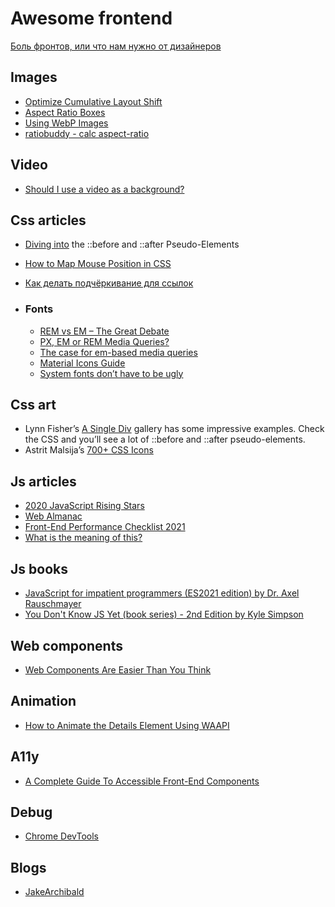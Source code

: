 # Awesome frontend

[Боль фронтов, или что нам нужно от дизайнеров](https://habr.com/ru/post/541666/)

## Images
- [Optimize Cumulative Layout Shift](https://web.dev/optimize-cls/?utm_source=lighthouse&utm_medium=unknown#images-without-dimensions)
- [Aspect Ratio Boxes](https://css-tricks.com/aspect-ratio-boxes/)
- [Using WebP Images](https://css-tricks.com/using-webp-images/)
- [ratiobuddy - calc aspect-ratio](https://ratiobuddy.com/)

## Video
- [Should I use a video as a background?](https://css-tricks.com/should-i-use-a-video-as-a-background/)

## Css articles
- [Diving into](https://codersblock.com/blog/diving-into-the-before-and-after-pseudo-elements/) the ::before and ::after Pseudo-Elements
- [How to Map Mouse Position in CSS](https://css-tricks.com/how-to-map-mouse-position-in-css/)
- [Как делать подчёркивание для ссылок](https://css-irl.info/animating-underlines/)

- ### Fonts
  - [REM vs EM – The Great Debate](https://zellwk.com/blog/rem-vs-em/)
  - [PX, EM or REM Media Queries?](https://zellwk.com/blog/media-query-units/)
  - [The case for em-based media queries](https://css-tricks.com/weekly-platform-news-focus-rings-donut-scope-ditching-em-units-and-global-privacy-control/#the-case-for-em-based-media-queries)
  - [Material Icons Guide](https://developers.google.com/fonts/docs/material_icons)
  - [System fonts don’t have to be ugly](https://iainbean.com/posts/2021/system-fonts-dont-have-to-be-ugly/)

## Css art
- Lynn Fisher’s [A Single Div](https://a.singlediv.com/) gallery has some impressive examples. Check the CSS and you’ll see a lot of ::before and ::after pseudo-elements.
- Astrit Malsija’s [700+ CSS Icons](https://css.gg/app)

## Js articles
- [2020 JavaScript Rising Stars](https://risingstars.js.org/2020/ru#section-learning)
- [Web Almanac](https://almanac.httparchive.org/en/2020/javascript)
- [Front-End Performance Checklist 2021](https://www.smashingmagazine.com/2021/01/front-end-performance-2021-free-pdf-checklist/)
- [What is the meaning of this?](https://web.dev/javascript-this/)

## Js books
- [JavaScript for impatient programmers (ES2021 edition) by Dr. Axel Rauschmayer](https://exploringjs.com/impatient-js/toc.html)
- [You Don't Know JS Yet (book series) - 2nd Edition by Kyle Simpson](https://github.com/getify/You-Dont-Know-JS)

## Web components
- [Web Components Are Easier Than You Think](https://css-tricks.com/web-components-are-easier-than-you-think/)

## Animation
 - [How to Animate the Details Element Using WAAPI](https://css-tricks.com/how-to-animate-the-details-element-using-waapi/)

## A11y
  - [A Complete Guide To Accessible Front-End Components](https://www.smashingmagazine.com/2021/03/complete-guide-accessible-front-end-components/)

## Debug
  - [Chrome DevTools](https://developer.chrome.com/docs/devtools/)
## Blogs
  - [JakeArchibald](https://jakearchibald.com/)
